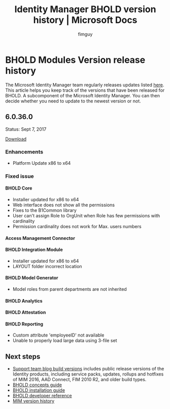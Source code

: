 ﻿---
# required metadata

title: Identity Manager BHOLD version history | Microsoft Docs
description: This article documents the various changes made as part of updates to BHOLD within MIM 2016
keywords:
author: fimguy
ms.author: fimguy
manager: binbin
ms.date: 09/14/2017
ms.topic: reference
ms.prod: identity-manager-2016
ms.service: microsoft-identity-manager
ms.technology: security
ms.assetid:

---

# BHOLD Modules Version release history

The Microsoft Identity Manager team regularly releases updates listed [here](version-history.md). This article helps you keep track of the versions that have been released for BHOLD. A subcomponent of the Microsoft Identity Manager. You can then decide whether you need to update to the newest version or not.

## 6.0.36.0

Status: Sept 7, 2017

[Download](https://www.microsoft.com/en-us/download/details.aspx?id=55950)

### Enhancements 

- Platform Update x86 to x64 

### Fixed issue

#### BHOLD Core

- Installer updated for x86 to x64
- Web interface does not show all the permissions
- Fixes to the B1Common library
- User can't assign Role to OrgUnit when Role has few permissions with cardinality
- Permission cardinality does not work for Max. users numbers

#### Access Management Connector

#### BHOLD Integration Module

- Installer updated for x86 to x64
- LAYOUT folder incorrect location

#### BHOLD Model Generator

- Model roles from parent departments are not inherited

#### BHOLD Analytics

#### BHOLD Attestation

#### BHOLD Reporting

- Custom attribute 'employeeID' not available
- Unable to properly load large data using 3-file set


## Next steps

- [Support team blog build versions](https://blogs.technet.microsoft.com/iamsupport/idmbuildversions/) includes public release versions of the Identity products, including service packs, updates, rollups and hotfixes of MIM 2016, AAD Connect, FIM 2010 R2, and older build types.
- [BHOLD concepts guide](../understand-explore/bhold-concepts-guide.md)
- [BHOLD installation guide](../deploy-use/bhold-installation-guide.md)
- [BHOLD developer reference](mim2016-bhold-developer-reference.md)
- [MIM version history](version-history.md)

